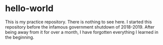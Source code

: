 # hello-world
This is my practice repository. There is nothing to see here.
I started this repository before the infamous government shutdown of 2018-2019. After being away from it for over a month, I have forgotten everything I learned in the beginning. 

